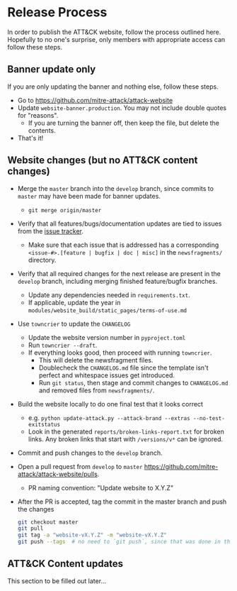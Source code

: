 # Release Process

In order to publish the ATT&CK website, follow the process outlined here.
Hopefully to no one's surprise, only members with appropriate access can follow these steps.

## Banner update only

If you are only updating the banner and nothing else, follow these steps.

* Go to <https://github.com/mitre-attack/attack-website>
* Update `website-banner.production`. You may not include double quotes for "reasons".
  * If you are turning the banner off, then keep the file, but delete the contents.
* That's it!

## Website changes (but no ATT&CK content changes)

* Merge the `master` branch into the `develop` branch, since commits to `master` may have been made for banner updates.
  * `git merge origin/master`
* Verify that all features/bugs/documentation updates are tied to issues from the [issue tracker](https://github.com/mitre-attack/attack-website/issues).
  * Make sure that each issue that is addressed has a corresponding `<issue-#>.[feature | bugfix | doc | misc]` in the `newsfragments/` directory.
* Verify that all required changes for the next release are present in the `develop` branch, including merging finished feature/bugfix branches.
  * Update any dependencies needed in `requirements.txt`.
  * If applicable, update the year in `modules/website_build/static_pages/terms-of-use.md`
* Use `towncrier` to update the `CHANGELOG`
  * Update the website version number in `pyproject.toml`
  * Run `towncrier --draft`.
  * If everything looks good, then proceed with running `towncrier`.
    * This will delete the newsfragment files.
    * Doublecheck the `CHANGELOG.md` file since the template isn't perfect and whitespace issues get introduced.
    * Run `git status`, then stage and commit changes to `CHANGELOG.md` and removed files from `newsfragments/`.
* Build the website locally to do one final test that it looks correct
  * e.g. `python update-attack.py --attack-brand --extras --no-test-exitstatus`
  * Look in the generated `reports/broken-links-report.txt` for broken links.
    Any broken links that start with `/versions/v*` can be ignored.
* Commit and push changes to the `develop` branch.
* Open a pull request from `develop` to `master` <https://github.com/mitre-attack/attack-website/pulls>.
  * PR naming convention: "Update website to X.Y.Z"
* After the PR is accepted, tag the commit in the master branch and push the changes

    ```bash
    git checkout master
    git pull
    git tag -a "website-vX.Y.Z" -m "website-vX.Y.Z"
    git push --tags  # no need to `git push`, since that was done in the PR itself
    ```

## ATT&CK Content updates

This section to be filled out later...
